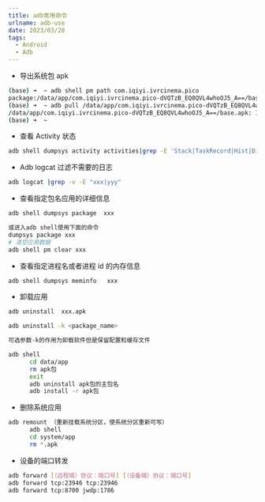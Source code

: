 ```yaml
---
title: adb常用命令
urlname: adb-use
date: 2023/03/28
tags:
  - Android
  - Adb
---
```


- 导出系统包 apk

```bash
(base) ➜  ~ adb shell pm path com.iqiyi.ivrcinema.pico
package:/data/app/com.iqiyi.ivrcinema.pico-dVQTzB_EQ8QVL4whoOJ5_A==/base.apk
(base) ➜  ~ adb pull /data/app/com.iqiyi.ivrcinema.pico-dVQTzB_EQ8QVL4whoOJ5_A==/base.apk ~/Downloads/aiqiyi.apk
/data/app/com.iqiyi.ivrcinema.pico-dVQTzB_EQ8QVL4whoOJ5_A==/base.apk: 1 file pulled, 0 skipped. 35.8 MB/s (243985533 bytes in 6.506s)
(base) ➜  ~
```

- 查看 Activity 状态

```bash
adb shell dumpsys activity activities|grep -E 'Stack|TaskRecord|Hist|Display|state'
```

- Adb logcat 过滤不需要的日志

```bash
adb logcat |grep -v -E "xxx|yyy"
```

- 查看指定包名应用的详细信息

```bash
adb shell dumpsys package  xxx

或进入adb shell使用下面的命令
dumpsys package xxx
# 清空应用数据
adb shell pm clear xxx
```

- 查看指定进程名或者进程 id 的内存信息

```bash
adb shell dumpsys meminfo   xxx
```

- 卸载应用

```bash
adb uninstall  xxx.apk

adb uninstall -k <package_name>

可选参数-k的作用为卸载软件但是保留配置和缓存文件

adb shell
      cd data/app
      rm apk包
      exit
      adb uninstall apk包的主包名
      adb install -r apk包

```

- 删除系统应用

```bash
adb remount （重新挂载系统分区，使系统分区重新可写）
      adb shell
      cd system/app
      rm *.apk
```

- 设备的端口转发

```bash
adb forward [（远程端）协议：端口号] [（设备端）协议：端口号]
adb forward tcp:23946 tcp:23946
adb forward tcp:8700 jwdp:1786
```
